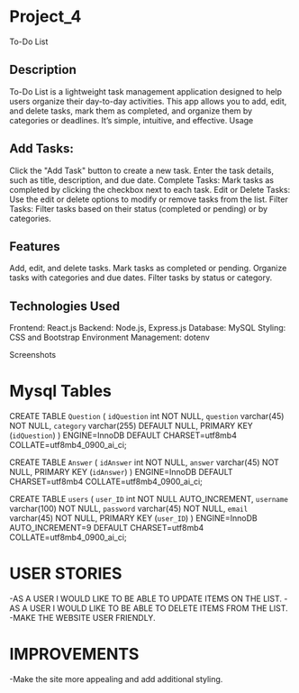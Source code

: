 # Project_4
To-Do List
## Description
To-Do List is a lightweight task management application designed to help users organize their day-to-day activities. This app allows you to add, edit, and delete tasks, mark them as completed, and organize them by categories or deadlines. It’s simple, intuitive, and effective.
Usage

## Add Tasks:
Click the "Add Task" button to create a new task. Enter the task details, such as title, description, and due date.
Complete Tasks:
Mark tasks as completed by clicking the checkbox next to each task.
Edit or Delete Tasks:
Use the edit or delete options to modify or remove tasks from the list.
Filter Tasks:
Filter tasks based on their status (completed or pending) or by categories.

## Features

Add, edit, and delete tasks.
Mark tasks as completed or pending.
Organize tasks with categories and due dates.
Filter tasks by status or category.

## Technologies Used

Frontend: React.js
Backend: Node.js, Express.js
Database: MySQL
Styling: CSS and Bootstrap
Environment Management: dotenv

Screenshots
# Mysql Tables 
 CREATE TABLE `Question` (
  `idQuestion` int NOT NULL,
  `question` varchar(45) NOT NULL,
  `category` varchar(255) DEFAULT NULL,
  PRIMARY KEY (`idQuestion`)
) ENGINE=InnoDB DEFAULT CHARSET=utf8mb4 COLLATE=utf8mb4_0900_ai_ci;

CREATE TABLE `Answer` (
  `idAnswer` int NOT NULL,
  `answer` varchar(45) NOT NULL,
  PRIMARY KEY (`idAnswer`)
) ENGINE=InnoDB DEFAULT CHARSET=utf8mb4 COLLATE=utf8mb4_0900_ai_ci;

CREATE TABLE `users` (
  `user_ID` int NOT NULL AUTO_INCREMENT,
  `username` varchar(100) NOT NULL,
  `password` varchar(45) NOT NULL,
  `email` varchar(45) NOT NULL,
  PRIMARY KEY (`user_ID`)
) ENGINE=InnoDB AUTO_INCREMENT=9 DEFAULT CHARSET=utf8mb4 COLLATE=utf8mb4_0900_ai_ci;




# USER STORIES
-AS A USER I WOULD LIKE TO BE ABLE TO UPDATE ITEMS ON THE LIST.
-AS A USER I WOULD LIKE TO BE ABLE TO DELETE ITEMS FROM THE LIST. 
-MAKE THE WEBSITE USER FRIENDLY. 

# IMPROVEMENTS
-Make the site more appealing and add additional styling.